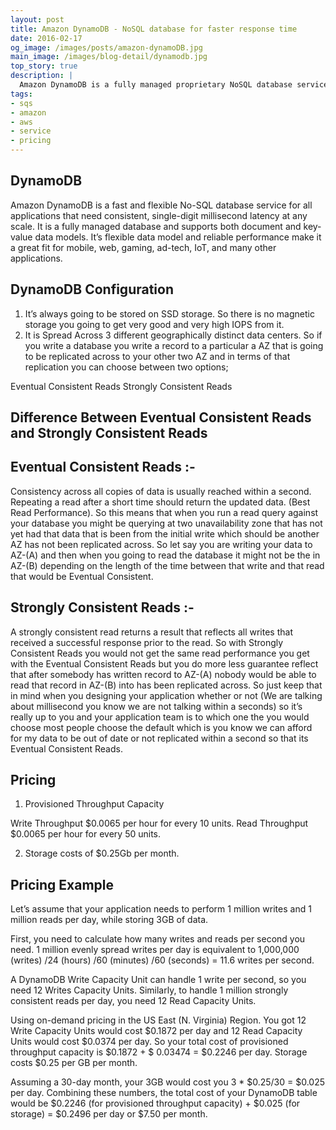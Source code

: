 ```yaml
---
layout: post
title: Amazon DynamoDB - NoSQL database for faster response time
date: 2016-02-17
og_image: /images/posts/amazon-dynamoDB.jpg
main_image: /images/blog-detail/dynamodb.jpg
top_story: true
description: |
  Amazon DynamoDB is a fully managed proprietary NoSQL database service that supports key-value and document data structures
tags:
- sqs
- amazon
- aws
- service
- pricing
---
```


## DynamoDB 

Amazon DynamoDB is a fast and flexible No-SQL database service for all applications that need consistent, single-digit millisecond latency at any scale. <!--more-->
It is a fully managed database and supports both document and key-value data models. It’s flexible data model and reliable performance make it a great fit for mobile, web, gaming, ad-tech, IoT, and many other applications.

DynamoDB Configuration
---
1. It’s always going to be stored on SSD storage. So there is no magnetic storage you going to get very good and very high IOPS from it.
2. It is Spread Across 3 different geographically distinct data centers. So if you write a database you write a record to a particular a AZ that is going to be replicated across to your other two AZ and in terms of that replication you can choose between two options;
    
<span>Eventual Consistent Reads</span>
<span>Strongly Consistent Reads</span>

## Difference Between Eventual Consistent Reads and Strongly Consistent Reads

## Eventual Consistent Reads :-

Consistency across all copies of data is usually reached within a second. Repeating a read after a short time should return the updated data. (Best Read Performance). So this means that when you run a read query against your database you might be querying at two unavailability zone that has not yet had that data that is been from the initial write which should be another AZ has not been replicated across. So let say you are writing your data to AZ-(A) and then when you going to read the database it might not be the in AZ-(B) depending on the length of the time between that write and that read that would be Eventual Consistent.  

## Strongly Consistent Reads :-    

A strongly consistent read returns a result that reflects all writes that received a successful response prior to the read. So with Strongly Consistent Reads you would not get the same read performance you get with the Eventual Consistent Reads but you do more less guarantee reflect that after somebody has written record to AZ-(A) nobody would be able to read that record in AZ-(B) into has been replicated across. So just keep that in mind when you designing your application whether or not (We are talking about millisecond you know we are not talking within a seconds) so it’s really up to you and your application team is to which one the you would choose most people choose the default which is you know we can afford for my data to be out of date or not replicated within a second so that its Eventual Consistent Reads.

Pricing
---
1. Provisioned Throughput Capacity
    
<span>Write Throughput $0.0065 per hour for every 10 units.</span>
<span>Read Throughput $0.0065 per hour for every 50 units.</span>

2. Storage costs of $0.25Gb per month.

## Pricing Example

Let’s assume that your application needs to perform 1 million writes and 1 million reads per day, while storing 3GB of data.

First, you need to calculate how many writes and reads per second you need. 1 million evenly spread writes per day is equivalent to 1,000,000 (writes) /24 (hours) /60 (minutes) /60 (seconds) = 11.6 writes per second.

A DynamoDB Write Capacity Unit can handle 1 write per second, so you need 12 Writes Capacity Units. Similarly, to handle 1 million strongly consistent reads per day, you need 12 Read Capacity Units.

Using on-demand pricing in the US East (N. Virginia) Region. You got 12 Write Capacity Units would cost $0.1872 per day and 12 Read Capacity Units would cost $0.0374 per day. So your total cost of provisioned throughput capacity is $0.1872 + $ 0.03474 = $0.2246 per day. Storage costs $0.25 per GB per month.

Assuming a 30-day month, your 3GB would cost you 3 * $0.25/30 = $0.025 per day. Combining these numbers, the total cost of your DynamoDB table would be $0.2246 (for provisioned throughput capacity) + $0.025 (for storage) = $0.2496 per day or $7.50 per month.

    

